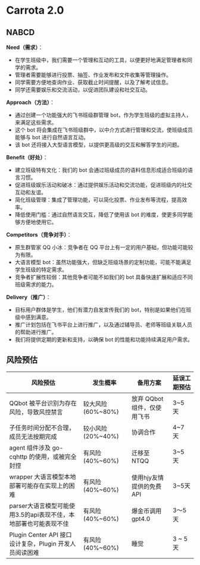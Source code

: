 # Carrota 2.0

## NABCD

**Need（需求）**：

- 在学生班级中，我们需要一个管理和互动的工具，以便更好地满足管理者和同学的需求。
- 管理者需要能够进行投票、抽签、作业发布和文件收集等管理操作。
- 同学需要方便地查询作业、获取截止时间提醒，以及了解考试信息。
- 同学还需要娱乐和交流活动，以促进团队建设和社交互动。

**Approach（方法）**：

- 通过创建一个功能强大的飞书班级群管理 bot，作为学生班级的虚拟主持人，来满足这些需求。
- 这个 bot 将会集成在飞书班级群中，以中介方式进行管理和交流，使班级成员能够与 bot 进行自然语言互动。
- 该 bot 还将接入大型语言模型，以提供更高级的交互和解答学生的问题。

**Benefit（好处）**：

- 建立班级特有文化：我们的 bot 会通过班级成员的语料信息形成适合班级的语言习惯。
- 促进班级娱乐活动和破冰：通过提供娱乐活动和交流功能，促进班级内的社交互动和友谊。
- 简化班级管理：集成了管理功能，可以简化投票、作业发布等流程，提高效率。
- 降低使用门槛：通过自然语言交互，降低了使用该 bot 的难度，使更多同学能够方便地使用它。

**Competitors（竞争对手）**：

- 原生群管家 QQ 小冰：竞争者在 QQ 平台上有一定的用户基础，但功能可能较为有限。
- 大语言模型 bot：虽然功能强大，但缺乏班级场景的定制功能，可能不能满足学生班级的特定需求。
- 竞争者扩展性较弱：其他竞争者可能不如我们的 bot 具备快速扩展和适应不同班级需求的能力。

**Delivery（推广）**：

- 目标用户群体是学生，他们有潜力自发宣传我们的 bot，特别是如果他们在班级中感到满意。
- 推广计划包括在飞书平台上进行推广，以及通过辅导员、老师等班级关联人员的帮助进行推广。
- 我们将提供定期的更新和支持，以确保 bot 的性能和功能持续满足用户需求。

## 风险预估

| 风险预估                     | 发生概率 | 备用方案 | 延误工期预估   |
| ------------------------------------------------------------ | ------------------ | --------------------------- | -------- |
| QQbot 被平台识别为存在风险，导致风控禁言                     | 较大风险 (60%~80%) | 放弃 QQbot 组件，仅使用飞书 | 3~5 天   |
| 子任务时间分配不合理，成员无法按期完成                       | 较小风险 (20%~40%) | 协调合作                    | 4~7 天   |
| agent 组件涉及 go-cqhttp 的使用，或被完全封控                | 有风险 (40%~60%)   | 迁移至 NTQQ                 | 3~5 天   |
| wrapper 大语言模型本地部署可能存在实现上的困难               | 有风险 (40%~60%)   | 使用hjy友情提供的免费API    | 3~5天    |
| parser大语言模型可能使用3.5的api表现不佳，本地部署也可能表现不佳 | 有风险 (40%~60%)   | 爆金币调用gpt4.0            | 3～5天   |
| Plugin Center API 接口设计复杂，Plugin 开发人员阅读困难      | 有风险 (40%~60%)   | 睡觉                        | 3 ~ 5 天 |
